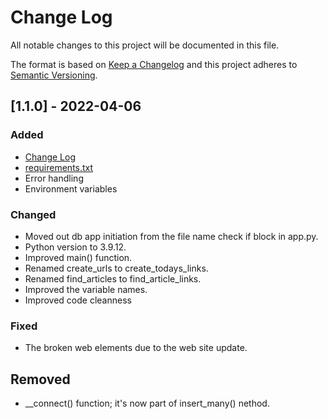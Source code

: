 
# Change Log
All notable changes to this project will be documented in this file.
 
The format is based on [Keep a Changelog](http://keepachangelog.com/)
and this project adheres to [Semantic Versioning](http://semver.org/).
 

 
## [1.1.0] - 2022-04-06
 
### Added
- [Change Log](CHANGELOG.md)
- [requirements.txt](requirements.txt)
- Error handling
- Environment variables
   
### Changed
- Moved out db app initiation from the file name check if block in app.py.
- Python version to 3.9.12.
- Improved main() function.
- Renamed create_urls to create_todays_links.
- Renamed find_articles to find_article_links.
- Improved the variable names. 
- Improved code cleanness
 
### Fixed
- The broken web elements due to the web site update.

## Removed
- __connect() function; it's now part of insert_many() nethod.

